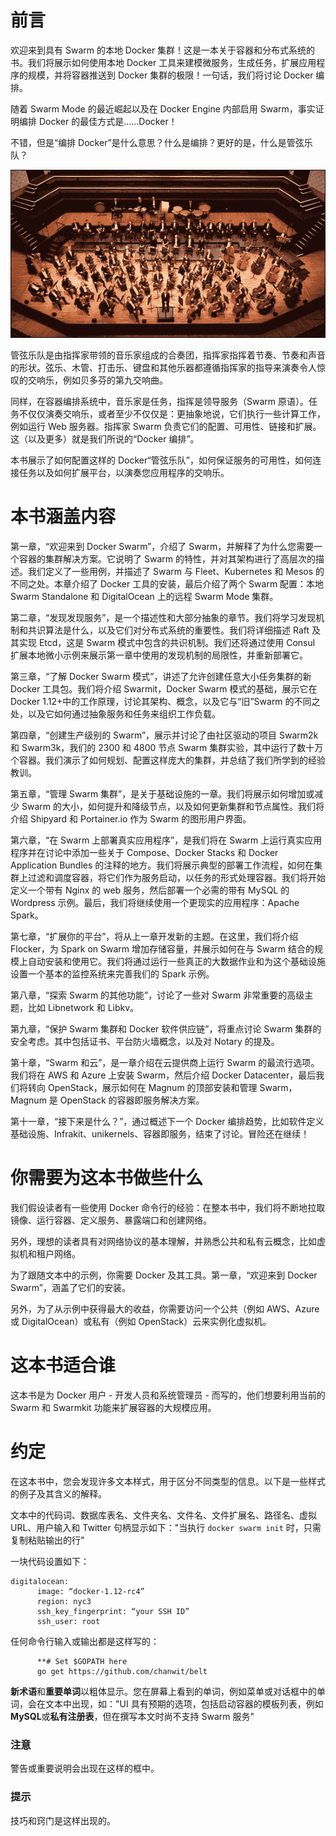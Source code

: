 # 前言

欢迎来到具有 Swarm 的本地 Docker 集群！这是一本关于容器和分布式系统的书。我们将展示如何使用本地 Docker 工具来建模微服务，生成任务，扩展应用程序的规模，并将容器推送到 Docker 集群的极限！一句话，我们将讨论 Docker 编排。

随着 Swarm Mode 的最近崛起以及在 Docker Engine 内部启用 Swarm，事实证明编排 Docker 的最佳方式是……Docker！

不错，但是“编排 Docker”是什么意思？什么是编排？更好的是，什么是管弦乐队？

![前言](img/preface.jpg)

管弦乐队是由指挥家带领的音乐家组成的合奏团，指挥家指挥着节奏、节奏和声音的形状。弦乐、木管、打击乐、键盘和其他乐器都遵循指挥家的指导来演奏令人惊叹的交响乐，例如贝多芬的第九交响曲。

同样，在容器编排系统中，音乐家是任务，指挥是领导服务（Swarm 原语）。任务不仅仅演奏交响乐，或者至少不仅仅是：更抽象地说，它们执行一些计算工作，例如运行 Web 服务器。指挥家 Swarm 负责它们的配置、可用性、链接和扩展。这（以及更多）就是我们所说的“Docker 编排”。

本书展示了如何配置这样的 Docker“管弦乐队”，如何保证服务的可用性，如何连接任务以及如何扩展平台，以演奏您应用程序的交响乐。

# 本书涵盖内容

第一章，“欢迎来到 Docker Swarm”，介绍了 Swarm，并解释了为什么您需要一个容器的集群解决方案。它说明了 Swarm 的特性，并对其架构进行了高层次的描述。我们定义了一些用例，并描述了 Swarm 与 Fleet、Kubernetes 和 Mesos 的不同之处。本章介绍了 Docker 工具的安装，最后介绍了两个 Swarm 配置：本地 Swarm Standalone 和 DigitalOcean 上的远程 Swarm Mode 集群。

第二章，“发现发现服务”，是一个描述性和大部分抽象的章节。我们将学习发现机制和共识算法是什么，以及它们对分布式系统的重要性。我们将详细描述 Raft 及其实现 Etcd，这是 Swarm 模式中包含的共识机制。我们还将通过使用 Consul 扩展本地微小示例来展示第一章中使用的发现机制的局限性，并重新部署它。

第三章，“了解 Docker Swarm 模式”，讲述了允许创建任意大小任务集群的新 Docker 工具包。我们将介绍 Swarmit，Docker Swarm 模式的基础，展示它在 Docker 1.12+中的工作原理，讨论其架构、概念，以及它与“旧”Swarm 的不同之处，以及它如何通过抽象服务和任务来组织工作负载。

第四章，“创建生产级别的 Swarm”，展示并讨论了由社区驱动的项目 Swarm2k 和 Swarm3k，我们的 2300 和 4800 节点 Swarm 集群实验，其中运行了数十万个容器。我们演示了如何规划、配置这样庞大的集群，并总结了我们所学到的经验教训。

第五章，“管理 Swarm 集群”，是关于基础设施的一章。我们将展示如何增加或减少 Swarm 的大小，如何提升和降级节点，以及如何更新集群和节点属性。我们将介绍 Shipyard 和 Portainer.io 作为 Swarm 的图形用户界面。

第六章，“在 Swarm 上部署真实应用程序”，是我们将在 Swarm 上运行真实应用程序并在讨论中添加一些关于 Compose、Docker Stacks 和 Docker Application Bundles 的注释的地方。我们将展示典型的部署工作流程，如何在集群上过滤和调度容器，将它们作为服务启动，以任务的形式处理容器。我们将开始定义一个带有 Nginx 的 web 服务，然后部署一个必需的带有 MySQL 的 Wordpress 示例。最后，我们将继续使用一个更现实的应用程序：Apache Spark。

第七章，“扩展你的平台”，将从上一章开发新的主题。在这里，我们将介绍 Flocker，为 Spark on Swarm 增加存储容量，并展示如何在与 Swarm 结合的规模上自动安装和使用它。我们将通过运行一些真正的大数据作业和为这个基础设施设置一个基本的监控系统来完善我们的 Spark 示例。

第八章，“探索 Swarm 的其他功能”，讨论了一些对 Swarm 非常重要的高级主题，比如 Libnetwork 和 Libkv。

第九章，“保护 Swarm 集群和 Docker 软件供应链”，将重点讨论 Swarm 集群的安全考虑。其中包括证书、平台防火墙概念，以及对 Notary 的提及。

第十章，“Swarm 和云”，是一章介绍在云提供商上运行 Swarm 的最流行选项。我们将在 AWS 和 Azure 上安装 Swarm，然后介绍 Docker Datacenter，最后我们将转向 OpenStack，展示如何在 Magnum 的顶部安装和管理 Swarm，Magnum 是 OpenStack 的容器即服务解决方案。

第十一章，“接下来是什么？”，通过概述下一个 Docker 编排趋势，比如软件定义基础设施、Infrakit、unikernels、容器即服务，结束了讨论。冒险还在继续！

# 你需要为这本书做些什么

我们假设读者有一些使用 Docker 命令行的经验：在整本书中，我们将不断地拉取镜像、运行容器、定义服务、暴露端口和创建网络。

另外，理想的读者具有对网络协议的基本理解，并熟悉公共和私有云概念，比如虚拟机和租户网络。

为了跟随文本中的示例，你需要 Docker 及其工具。第一章，“欢迎来到 Docker Swarm”，涵盖了它们的安装。

另外，为了从示例中获得最大的收益，你需要访问一个公共（例如 AWS、Azure 或 DigitalOcean）或私有（例如 OpenStack）云来实例化虚拟机。

# 这本书适合谁

这本书是为 Docker 用户 - 开发人员和系统管理员 - 而写的，他们想要利用当前的 Swarm 和 Swarmkit 功能来扩展容器的大规模应用。

# 约定

在这本书中，您会发现许多文本样式，用于区分不同类型的信息。以下是一些样式的例子及其含义的解释。

文本中的代码词、数据库表名、文件夹名、文件名、文件扩展名、路径名、虚拟 URL、用户输入和 Twitter 句柄显示如下："当执行 `docker swarm init` 时，只需复制粘贴输出的行"

一块代码设置如下：

```
digitalocean:
      image: “docker-1.12-rc4”
      region: nyc3
      ssh_key_fingerprint: “your SSH ID”
      ssh_user: root
```

任何命令行输入或输出都是这样写的：

```
      **# Set $GOPATH here
      go get https://github.com/chanwit/belt

```

**新术语**和**重要单词**以粗体显示。您在屏幕上看到的单词，例如菜单或对话框中的单词，会在文本中出现，如："UI 具有预期的选项，包括启动容器的模板列表，例如**MySQL**或**私有注册表**，但在撰写本文时尚不支持 Swarm 服务"

### 注意

警告或重要说明会出现在这样的框中。

### 提示

技巧和窍门是这样出现的。
